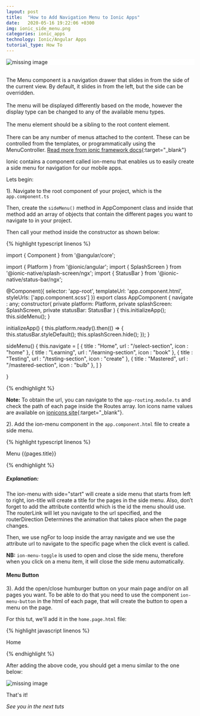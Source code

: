```yaml
---
layout: post
title:  "How to Add Navigation Menu to Ionic Apps"
date:   2020-05-16 19:22:06 +0300
img: ionic_side_menu.png
categories: ionic_apps
technology: Ionic/Angular Apps
tutorial_type: How To
---
```


<div align="justify" style="background-color:#fff"> 
<img srcset="
  https://ionicframework.com/blog/wp-content/uploads/2015/07/ionic-meta.jpg 1x,
  https://ionicframework.com/blog/wp-content/uploads/2015/07/ionic-meta.jpg 4x
" alt="missing image">
</div>
<br>

The Menu component is a navigation drawer that slides in from the side of the current view. By default, it slides in from the left, but the side can be overridden. <br><br>The menu will be displayed differently based on the mode, however the display type can be changed to any of the available menu types. <br><br>The menu element should be a sibling to the root content element. <br><br>There can be any number of menus attached to the content. These can be controlled from the templates, or programmatically using the MenuController. [Read more from ionic framework docs](https://ionicframework.com/docs/api/menu){:target="_blank"}


Ionic contains a component called ion-menu that enables us to easily create a side menu for navigation for our mobile apps.

Lets begin: 

1). Navigate to the root component of your project, which is the `app.component.ts`

Then, create the `sideMenu()` method in AppComponent class and inside that method add an array of objects that contain the different pages you want to navigate to in your project.

Then call your method inside the constructor as shown below:
  

{% highlight typescript linenos %}

import { Component } from '@angular/core';

import { Platform } from '@ionic/angular';
import { SplashScreen } from '@ionic-native/splash-screen/ngx';
import { StatusBar } from '@ionic-native/status-bar/ngx';

@Component({
  selector: 'app-root',
  templateUrl: 'app.component.html',
  styleUrls: ['app.component.scss']
})
export class AppComponent {
  navigate : any;
  constructor(
    private platform: Platform,
    private splashScreen: SplashScreen,
    private statusBar: StatusBar
  ) {
    this.initializeApp();
    this.sideMenu();
  }

  initializeApp() {
    this.platform.ready().then(() => {
      this.statusBar.styleDefault();
      this.splashScreen.hide();
    });
  }

  sideMenu()
  {
    this.navigate =
    [
      {
        title : "Home",
        url   : "/select-section",
        icon  : "home"
      },
      {
        title : "Learning",
        url   : "/learning-section",
        icon  : "book"
      },
      {
        title : "Testing",
        url   : "/testing-section",
        icon  : "create"
      },
      {
        title : "Mastered",
        url   : "/mastered-section",
        icon  : "bulb"
      },
    ]
  }

}

{% endhighlight %}



**Note:** To obtain the url, you can navigate to the `app-routing.module.ts` and check the path of each page inside the Routes array. Ion icons name values are available on [ionicons site](https://ionicons.com/){:target="_blank"}.

2). Add the ion-menu component in the `app.component.html` file to create a side menu.

{% highlight typescript linenos %}

<ion-app>
    <ion-menu side="start" menuId="first" contentId="content1">
        <ion-header>
          <ion-toolbar>
            <ion-title>Menu</ion-title>
          </ion-toolbar>
        </ion-header>
        <ion-content>
          <ion-list *ngFor="let pages of navigate">
          <ion-menu-toggle auto-hide="true">
            <ion-item [routerLink]="pages.url" routerDirection="forward">
                <ion-icon [name]="pages.icon" slot="start"></ion-icon>
                   {{pages.title}} 
            </ion-item>
          </ion-menu-toggle>
          </ion-list>
        </ion-content>
      </ion-menu>
  <ion-router-outlet id="content1"></ion-router-outlet>
</ion-app>

{% endhighlight %}

<h5>Explanation:</h5>

The ion-menu with side="start" will create a side menu that starts from left to right, ion-title will create a title for the pages in the side menu. Also, don’t forget to add the attribute contentId which is the id the menu should use. The routerLink will let you navigate to the url specified, and the routerDirection Determines the animation that takes place when the page changes.

Then, we use ngFor to loop inside the array navigate and we use the attribute url to navigate to the specific page when the click event is called.

**NB:** `ion-menu-toggle` is used to open and close the side menu, therefore when you click on a menu item, it will close the side menu automatically.

<h4>Menu Button</h4>

3). Add the open/close humburger button on your main page and/or on all pages you want. To be able to do that you need to use the component `ion-menu-button` in the html of each page, that will create the button to open a menu on the page.

For this tut, we'll add it in the `home.page.html` file:

{% highlight javascript linenos %}

<ion-header>
  <ion-toolbar>
      <ion-buttons slot="start">
      <ion-menu-button></ion-menu-button>
      </ion-buttons>
    <ion-title>
      Home
    </ion-title>
  </ion-toolbar>
</ion-header>

{% endhighlight %}



After adding the above code, you should get a menu similar to the one below:

<img srcset="
  {{baseurl.site}}/assets/img/ionic_side_menu.png 1x, 
  {{baseurl.site}}/assets/img/ionic_side_menu.png 2x
" alt="missing image">

That's it!

*See you in the next tuts*


